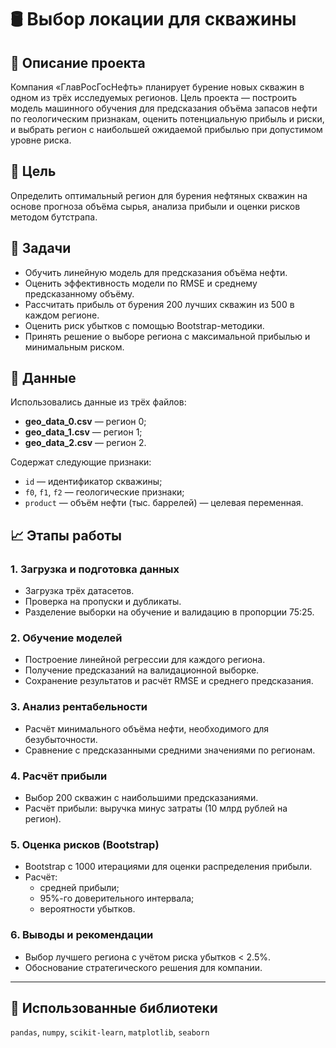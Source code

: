 # 🛢️ Выбор локации для скважины

## 📌 Описание проекта

Компания «ГлавРосГосНефть» планирует бурение новых скважин в одном из трёх исследуемых регионов. Цель проекта — построить модель машинного обучения для предсказания объёма запасов нефти по геологическим признакам, оценить потенциальную прибыль и риски, и выбрать регион с наибольшей ожидаемой прибылью при допустимом уровне риска.

## 🎯 Цель

Определить оптимальный регион для бурения нефтяных скважин на основе прогноза объёма сырья, анализа прибыли и оценки рисков методом бутстрапа.

## 🧩 Задачи

- Обучить линейную модель для предсказания объёма нефти.
- Оценить эффективность модели по RMSE и среднему предсказанному объёму.
- Рассчитать прибыль от бурения 200 лучших скважин из 500 в каждом регионе.
- Оценить риск убытков с помощью Bootstrap-методики.
- Принять решение о выборе региона с максимальной прибылью и минимальным риском.

## 📂 Данные

Использовались данные из трёх файлов:
- **geo_data_0.csv** — регион 0;
- **geo_data_1.csv** — регион 1;
- **geo_data_2.csv** — регион 2.

Содержат следующие признаки:
- `id` — идентификатор скважины;
- `f0`, `f1`, `f2` — геологические признаки;
- `product` — объём нефти (тыс. баррелей) — целевая переменная.

## 📈 Этапы работы

### 1. Загрузка и подготовка данных
- Загрузка трёх датасетов.
- Проверка на пропуски и дубликаты.
- Разделение выборки на обучение и валидацию в пропорции 75:25.

### 2. Обучение моделей
- Построение линейной регрессии для каждого региона.
- Получение предсказаний на валидационной выборке.
- Сохранение результатов и расчёт RMSE и среднего предсказания.

### 3. Анализ рентабельности
- Расчёт минимального объёма нефти, необходимого для безубыточности.
- Сравнение с предсказанными средними значениями по регионам.

### 4. Расчёт прибыли
- Выбор 200 скважин с наибольшими предсказаниями.
- Расчёт прибыли: выручка минус затраты (10 млрд рублей на регион).

### 5. Оценка рисков (Bootstrap)
- Bootstrap с 1000 итерациями для оценки распределения прибыли.
- Расчёт:
  - средней прибыли;
  - 95%-го доверительного интервала;
  - вероятности убытков.

### 6. Выводы и рекомендации
- Выбор лучшего региона с учётом риска убытков < 2.5%.
- Обоснование стратегического решения для компании.

---

## 🧰 Использованные библиотеки

`pandas`, `numpy`, `scikit-learn`, `matplotlib`, `seaborn`

